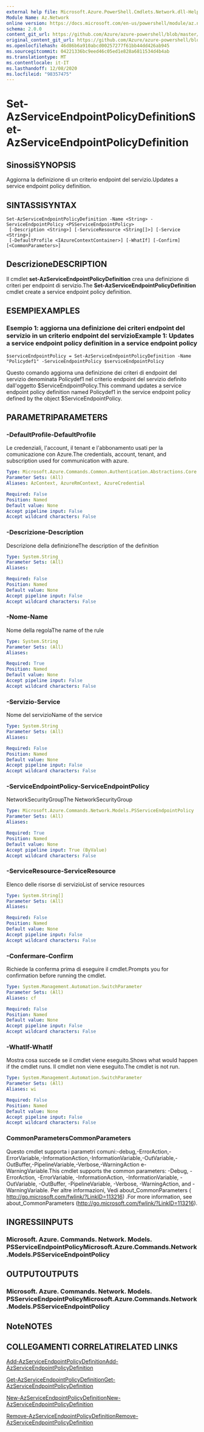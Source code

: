 ```yaml
---
external help file: Microsoft.Azure.PowerShell.Cmdlets.Network.dll-Help.xml
Module Name: Az.Network
online version: https://docs.microsoft.com/en-us/powershell/module/az.network/set-azserviceendpointpolicydefinition
schema: 2.0.0
content_git_url: https://github.com/Azure/azure-powershell/blob/master/src/Network/Network/help/Set-AzServiceEndpointPolicyDefinition.md
original_content_git_url: https://github.com/Azure/azure-powershell/blob/master/src/Network/Network/help/Set-AzServiceEndpointPolicyDefinition.md
ms.openlocfilehash: 46d86b6a910abcd00257277f61bb44dd426ab945
ms.sourcegitcommit: 04221336bc9eed46c05ed1e828a6811534d4b4ab
ms.translationtype: MT
ms.contentlocale: it-IT
ms.lasthandoff: 12/08/2020
ms.locfileid: "98357475"
---
```

# <span data-ttu-id="f28c7-101">Set-AzServiceEndpointPolicyDefinition</span><span class="sxs-lookup"><span data-stu-id="f28c7-101">Set-AzServiceEndpointPolicyDefinition</span></span>

## <span data-ttu-id="f28c7-102">Sinossi</span><span class="sxs-lookup"><span data-stu-id="f28c7-102">SYNOPSIS</span></span>
<span data-ttu-id="f28c7-103">Aggiorna la definizione di un criterio endpoint del servizio.</span><span class="sxs-lookup"><span data-stu-id="f28c7-103">Updates a service endpoint policy definition.</span></span>

## <span data-ttu-id="f28c7-104">SINTASSI</span><span class="sxs-lookup"><span data-stu-id="f28c7-104">SYNTAX</span></span>

```
Set-AzServiceEndpointPolicyDefinition -Name <String> -ServiceEndpointPolicy <PSServiceEndpointPolicy>
 [-Description <String>] [-ServiceResource <String[]>] [-Service <String>]
 [-DefaultProfile <IAzureContextContainer>] [-WhatIf] [-Confirm] [<CommonParameters>]
```

## <span data-ttu-id="f28c7-105">Descrizione</span><span class="sxs-lookup"><span data-stu-id="f28c7-105">DESCRIPTION</span></span>
<span data-ttu-id="f28c7-106">Il cmdlet **set-AzServiceEndpointPolicyDefinition** crea una definizione di criteri per endpoint di servizio.</span><span class="sxs-lookup"><span data-stu-id="f28c7-106">The **Set-AzServiceEndpointPolicyDefinition** cmdlet create a service endpoint policy definition.</span></span>

## <span data-ttu-id="f28c7-107">ESEMPI</span><span class="sxs-lookup"><span data-stu-id="f28c7-107">EXAMPLES</span></span>

### <span data-ttu-id="f28c7-108">Esempio 1: aggiorna una definizione dei criteri endpoint del servizio in un criterio endpoint del servizio</span><span class="sxs-lookup"><span data-stu-id="f28c7-108">Example 1: Updates a service endpoint policy definition in a service endpoint policy</span></span>
```
$serviceEndpointPolicy = Set-AzServiceEndpointPolicyDefinition -Name "Policydef1" -ServiceEndpointPolicy $serviceEndpointPolicy
```

<span data-ttu-id="f28c7-109">Questo comando aggiorna una definizione dei criteri di endpoint del servizio denominata Policydef1 nel criterio endpoint del servizio definito dall'oggetto $ServiceEndpointPolicy.</span><span class="sxs-lookup"><span data-stu-id="f28c7-109">This command updates a service endpoint policy definition named Policydef1 in the service endpoint policy defined by the object $ServiceEndpointPolicy.</span></span>

## <span data-ttu-id="f28c7-110">PARAMETRI</span><span class="sxs-lookup"><span data-stu-id="f28c7-110">PARAMETERS</span></span>

### <span data-ttu-id="f28c7-111">-DefaultProfile</span><span class="sxs-lookup"><span data-stu-id="f28c7-111">-DefaultProfile</span></span>
<span data-ttu-id="f28c7-112">Le credenziali, l'account, il tenant e l'abbonamento usati per la comunicazione con Azure.</span><span class="sxs-lookup"><span data-stu-id="f28c7-112">The credentials, account, tenant, and subscription used for communication with azure.</span></span>

```yaml
Type: Microsoft.Azure.Commands.Common.Authentication.Abstractions.Core.IAzureContextContainer
Parameter Sets: (All)
Aliases: AzContext, AzureRmContext, AzureCredential

Required: False
Position: Named
Default value: None
Accept pipeline input: False
Accept wildcard characters: False
```

### <span data-ttu-id="f28c7-113">-Descrizione</span><span class="sxs-lookup"><span data-stu-id="f28c7-113">-Description</span></span>
<span data-ttu-id="f28c7-114">Descrizione della definizione</span><span class="sxs-lookup"><span data-stu-id="f28c7-114">The description of the definition</span></span>

```yaml
Type: System.String
Parameter Sets: (All)
Aliases:

Required: False
Position: Named
Default value: None
Accept pipeline input: False
Accept wildcard characters: False
```

### <span data-ttu-id="f28c7-115">-Nome</span><span class="sxs-lookup"><span data-stu-id="f28c7-115">-Name</span></span>
<span data-ttu-id="f28c7-116">Nome della regola</span><span class="sxs-lookup"><span data-stu-id="f28c7-116">The name of the rule</span></span>

```yaml
Type: System.String
Parameter Sets: (All)
Aliases:

Required: True
Position: Named
Default value: None
Accept pipeline input: False
Accept wildcard characters: False
```

### <span data-ttu-id="f28c7-117">-Servizio</span><span class="sxs-lookup"><span data-stu-id="f28c7-117">-Service</span></span>
<span data-ttu-id="f28c7-118">Nome del servizio</span><span class="sxs-lookup"><span data-stu-id="f28c7-118">Name of the service</span></span>

```yaml
Type: System.String
Parameter Sets: (All)
Aliases:

Required: False
Position: Named
Default value: None
Accept pipeline input: False
Accept wildcard characters: False
```

### <span data-ttu-id="f28c7-119">-ServiceEndpointPolicy</span><span class="sxs-lookup"><span data-stu-id="f28c7-119">-ServiceEndpointPolicy</span></span>
<span data-ttu-id="f28c7-120">NetworkSecurityGroup</span><span class="sxs-lookup"><span data-stu-id="f28c7-120">The NetworkSecurityGroup</span></span>

```yaml
Type: Microsoft.Azure.Commands.Network.Models.PSServiceEndpointPolicy
Parameter Sets: (All)
Aliases:

Required: True
Position: Named
Default value: None
Accept pipeline input: True (ByValue)
Accept wildcard characters: False
```

### <span data-ttu-id="f28c7-121">-ServiceResource</span><span class="sxs-lookup"><span data-stu-id="f28c7-121">-ServiceResource</span></span>
<span data-ttu-id="f28c7-122">Elenco delle risorse di servizio</span><span class="sxs-lookup"><span data-stu-id="f28c7-122">List of service resources</span></span>

```yaml
Type: System.String[]
Parameter Sets: (All)
Aliases:

Required: False
Position: Named
Default value: None
Accept pipeline input: False
Accept wildcard characters: False
```

### <span data-ttu-id="f28c7-123">-Confermare</span><span class="sxs-lookup"><span data-stu-id="f28c7-123">-Confirm</span></span>
<span data-ttu-id="f28c7-124">Richiede la conferma prima di eseguire il cmdlet.</span><span class="sxs-lookup"><span data-stu-id="f28c7-124">Prompts you for confirmation before running the cmdlet.</span></span>

```yaml
Type: System.Management.Automation.SwitchParameter
Parameter Sets: (All)
Aliases: cf

Required: False
Position: Named
Default value: None
Accept pipeline input: False
Accept wildcard characters: False
```

### <span data-ttu-id="f28c7-125">-WhatIf</span><span class="sxs-lookup"><span data-stu-id="f28c7-125">-WhatIf</span></span>
<span data-ttu-id="f28c7-126">Mostra cosa succede se il cmdlet viene eseguito.</span><span class="sxs-lookup"><span data-stu-id="f28c7-126">Shows what would happen if the cmdlet runs.</span></span> <span data-ttu-id="f28c7-127">Il cmdlet non viene eseguito.</span><span class="sxs-lookup"><span data-stu-id="f28c7-127">The cmdlet is not run.</span></span>

```yaml
Type: System.Management.Automation.SwitchParameter
Parameter Sets: (All)
Aliases: wi

Required: False
Position: Named
Default value: None
Accept pipeline input: False
Accept wildcard characters: False
```

### <span data-ttu-id="f28c7-128">CommonParameters</span><span class="sxs-lookup"><span data-stu-id="f28c7-128">CommonParameters</span></span>
<span data-ttu-id="f28c7-129">Questo cmdlet supporta i parametri comuni:-debug,-ErrorAction,-ErrorVariable,-InformationAction,-InformationVariable,-OutVariable,-OutBuffer,-PipelineVariable,-Verbose,-WarningAction e-WarningVariable.</span><span class="sxs-lookup"><span data-stu-id="f28c7-129">This cmdlet supports the common parameters: -Debug, -ErrorAction, -ErrorVariable, -InformationAction, -InformationVariable, -OutVariable, -OutBuffer, -PipelineVariable, -Verbose, -WarningAction, and -WarningVariable.</span></span> <span data-ttu-id="f28c7-130">Per altre informazioni, Vedi about_CommonParameters ( http://go.microsoft.com/fwlink/?LinkID=113216) .</span><span class="sxs-lookup"><span data-stu-id="f28c7-130">For more information, see about_CommonParameters (http://go.microsoft.com/fwlink/?LinkID=113216).</span></span>

## <span data-ttu-id="f28c7-131">INGRESSI</span><span class="sxs-lookup"><span data-stu-id="f28c7-131">INPUTS</span></span>

### <span data-ttu-id="f28c7-132">Microsoft. Azure. Commands. Network. Models. PSServiceEndpointPolicy</span><span class="sxs-lookup"><span data-stu-id="f28c7-132">Microsoft.Azure.Commands.Network.Models.PSServiceEndpointPolicy</span></span>

## <span data-ttu-id="f28c7-133">OUTPUT</span><span class="sxs-lookup"><span data-stu-id="f28c7-133">OUTPUTS</span></span>

### <span data-ttu-id="f28c7-134">Microsoft. Azure. Commands. Network. Models. PSServiceEndpointPolicy</span><span class="sxs-lookup"><span data-stu-id="f28c7-134">Microsoft.Azure.Commands.Network.Models.PSServiceEndpointPolicy</span></span>

## <span data-ttu-id="f28c7-135">Note</span><span class="sxs-lookup"><span data-stu-id="f28c7-135">NOTES</span></span>

## <span data-ttu-id="f28c7-136">COLLEGAMENTI CORRELATI</span><span class="sxs-lookup"><span data-stu-id="f28c7-136">RELATED LINKS</span></span>

[<span data-ttu-id="f28c7-137">Add-AzServiceEndpointPolicyDefinition</span><span class="sxs-lookup"><span data-stu-id="f28c7-137">Add-AzServiceEndpointPolicyDefinition</span></span>](./Add-AzServiceEndpointPolicyDefinition.md)

[<span data-ttu-id="f28c7-138">Get-AzServiceEndpointPolicyDefinition</span><span class="sxs-lookup"><span data-stu-id="f28c7-138">Get-AzServiceEndpointPolicyDefinition</span></span>](./Get-AzServiceEndpointPolicyDefinition.md)

[<span data-ttu-id="f28c7-139">New-AzServiceEndpointPolicyDefinition</span><span class="sxs-lookup"><span data-stu-id="f28c7-139">New-AzServiceEndpointPolicyDefinition</span></span>](./New-AzServiceEndpointPolicyDefinition.md)

[<span data-ttu-id="f28c7-140">Remove-AzServiceEndpointPolicyDefinition</span><span class="sxs-lookup"><span data-stu-id="f28c7-140">Remove-AzServiceEndpointPolicyDefinition</span></span>](./Remove-AzServiceEndpointPolicyDefinition.md)
